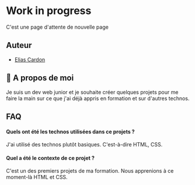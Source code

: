 # Work in progress

C'est une page d'attente de nouvelle page

## Auteur

- [Elias Cardon](https://www.github.com/elias-cardon)


## 🚀 A propos de moi
Je suis un dev web junior et je souhaite créer quelques projets pour me faire la main sur ce que j'ai déjà appris en formation et sur d'autres technos.
## FAQ

#### Quels ont été les technos utilisées dans ce projets ?

J'ai utilisé des technos plutôt basiques. C'est-à-dire HTML, CSS.

#### Quel a été le contexte de ce projet ?

C'est un des premiers projets de ma formation. Nous apprenions à ce moment-là HTML et CSS.
